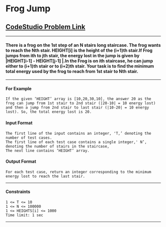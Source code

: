 # Frog Jump

## [CodeStudio Problem Link](https://www.codingninjas.com/codestudio/problem-details/frog-jump_3621012)

<hr>

#### There is a frog on the 1st step of an N stairs long staircase. The frog wants to reach the Nth stair. HEIGHT[i] is the height of the (i+1)th stair.If Frog jumps from ith to jth stair, the energy lost in the jump is given by |HEIGHT[i-1] - HEIGHT[j-1] |.In the Frog is on ith staircase, he can jump either to (i+1)th stair or to (i+2)th stair. Your task is to find the minimum total energy used by the frog to reach from 1st stair to Nth stair.

<hr>

#### For Example

```
If the given ‘HEIGHT’ array is [10,20,30,10], the answer 20 as the frog can jump from 1st stair to 2nd stair (|20-10| = 10 energy lost) and then a jump from 2nd stair to last stair (|10-20| = 10 energy lost). So, the total energy lost is 20.
```

#### Input Format

```
The first line of the input contains an integer, 'T,’ denoting the number of test cases.
The first line of each test case contains a single integer,' N’, denoting the number of stairs in the staircase,
The next line contains ‘HEIGHT’ array.
```

#### Output Format

```
For each test case, return an integer corresponding to the minimum energy lost to reach the last stair.
```

<hr>

#### Constraints

```
1 <= T <= 10
1 <= N <= 100000
1 <= HEIGHTS[i] <= 1000
Time limit: 1 sec
```

<hr>

